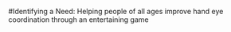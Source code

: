 #Identifying a Need: Helping people of all ages improve hand eye coordination through an entertaining game